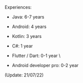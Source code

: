 Experiences:

- Java: 6-7 years
- Android: 4 years
- Kotlin: 3 years
- C#: 1 year
- Flutter / Dart: 0-1 year \

- Android developer pro: 0-2 year


(Update: 21/07/22)
